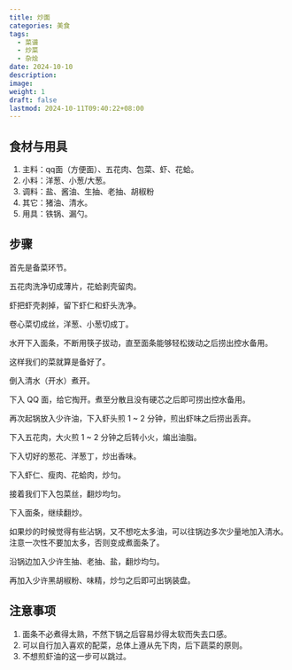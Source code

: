 ```yaml
---
title: 炒面
categories: 美食
tags:
  - 菜谱
  - 炒菜
  - 杂烩
date: 2024-10-10
description: 
image: 
weight: 1
draft: false
lastmod: 2024-10-11T09:40:22+08:00
---
```

## 食材与用具

1. 主料：qq面（方便面）、五花肉、包菜、虾、花蛤。
2. 小料：洋葱、小葱/大葱。
3. 调料：盐、酱油、生抽、老抽、胡椒粉
4. 其它：猪油、清水。
5. 用具：铁锅、漏勺。

## 步骤

首先是备菜环节。

五花肉洗净切成薄片，花蛤剥壳留肉。

虾把虾壳剥掉，留下虾仁和虾头洗净。

卷心菜切成丝，洋葱、小葱切成丁。

水开下入面条，不断用筷子拔动，直至面条能够轻松拨动之后捞出控水备用。

这样我们的菜就算是备好了。

倒入清水（开水）煮开。

下入 QQ 面，给它掏开。煮至分散且没有硬芯之后即可捞出控水备用。

再次起锅放入少许油，下入虾头煎 1 ~ 2 分钟，煎出虾味之后捞出丢弃。

下入五花肉，大火煎 1 ~ 2 分钟之后转小火，煸出油脂。

下入切好的葱花、洋葱丁，炒出香味。

下入虾仁、瘦肉、花蛤肉，炒匀。

接着我们下入包菜丝，翻炒均匀。

下入面条，继续翻炒。

如果炒的时候觉得有些沾锅，又不想吃太多油，可以往锅边多次少量地加入清水。注意一次性不要加太多，否则变成煮面条了。

沿锅边加入少许生抽、老抽、盐，翻炒均匀。

再加入少许黑胡椒粉、味精，炒匀之后即可出锅装盘。

## 注意事项

1. 面条不必煮得太熟，不然下锅之后容易炒得太软而失去口感。
2. 可以自行加入喜欢的配菜，总体上遵从先下肉，后下蔬菜的原则。
3. 不想煎虾油的这一步可以跳过。


